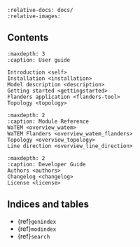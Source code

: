 ```{include} ../README.md
:relative-docs: docs/
:relative-images:
```

## Contents

```{toctree}
:maxdepth: 3
:caption: User guide

Introduction <self>
Installation <installation>
Model description <description>
Getting started <gettingstarted>
Flanders application <flanders-tool>
Topology <topology>
```

```{toctree}
:maxdepth: 2
:caption: Module Reference
WaTEM <overview_watem>
WaTEM Flanders <overview_watem_flanders>
Topology <overview_topology>
Line direction <overview_line_direction>
```


```{toctree}
:maxdepth: 2
:caption: Developer Guide
Authors <authors>
Changelog <changelog>
License <license>
```

## Indices and tables

* {ref}`genindex`
* {ref}`modindex`
* {ref}`search`

[Sphinx]: http://www.sphinx-doc.org/
[Markdown]: https://daringfireball.net/projects/markdown/
[reStructuredText]: http://www.sphinx-doc.org/en/master/usage/restructuredtext/basics.html
[MyST]: https://myst-parser.readthedocs.io/en/latest/
